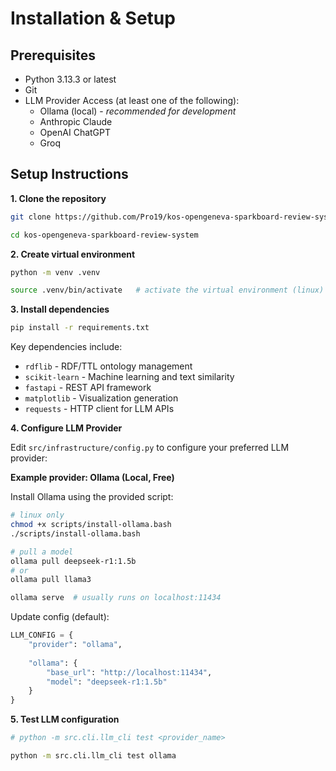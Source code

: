 # Installation & Setup

## Prerequisites

- Python 3.13.3 or latest
- Git
- LLM Provider Access (at least one of the following):
    - Ollama (local) - _recommended for development_
    - Anthropic Claude
    - OpenAI ChatGPT
    - Groq

## Setup Instructions

**1. Clone the repository**
```bash
git clone https://github.com/Pro19/kos-opengeneva-sparkboard-review-system

cd kos-opengeneva-sparkboard-review-system
```
**2. Create virtual environment**
```bash
python -m venv .venv

source .venv/bin/activate   # activate the virtual environment (linux)
```

**3. Install dependencies**
```bash
pip install -r requirements.txt
```

Key dependencies include:
- `rdflib` - RDF/TTL ontology management
- `scikit-learn` - Machine learning and text similarity
- `fastapi` - REST API framework
- `matplotlib` - Visualization generation
- `requests` - HTTP client for LLM APIs

**4. Configure LLM Provider**

Edit `src/infrastructure/config.py` to configure your preferred LLM provider:

**Example provider: Ollama (Local, Free)**

Install Ollama using the provided script:
```bash
# linux only
chmod +x scripts/install-ollama.bash
./scripts/install-ollama.bash

# pull a model
ollama pull deepseek-r1:1.5b
# or
ollama pull llama3

ollama serve  # usually runs on localhost:11434
```

Update config (default):
```python
LLM_CONFIG = {
    "provider": "ollama",
    
    "ollama": {
        "base_url": "http://localhost:11434",
        "model": "deepseek-r1:1.5b"
    }
}
```

**5. Test LLM configuration**
```bash
# python -m src.cli.llm_cli test <provider_name>

python -m src.cli.llm_cli test ollama
```
